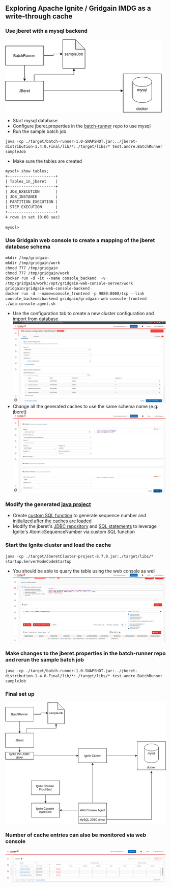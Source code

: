 ## Exploring Apache Ignite / Gridgain IMDG as a write-through cache

### Use jberet with a mysql backend
![jberet and mysql backend](jberet.png)
- Start mysql database
- Configure jberet.properties in the [batch-runner](https://github.com/awiradarma/batch-runner) repo to use mysql 
- Run the sample batch job
```
java -cp ./target/batch-runner-1.0-SNAPSHOT.jar:../jberet-distribution-1.4.0.Final/lib/*:./target/libs/* test.andre.BatchRunner sampleJob
```
- Make sure the tables are created
```
mysql> show tables;
+---------------------+
| Tables_in_jberet    |
+---------------------+
| JOB_EXECUTION       |
| JOB_INSTANCE        |
| PARTITION_EXECUTION |
| STEP_EXECUTION      |
+---------------------+
4 rows in set (0.00 sec)

mysql> 
```

### Use Gridgain web console to create a mapping of the jberet database schema 
```
mkdir /tmp/gridgain
mkdir /tmp/gridgain/work
chmod 777 /tmp/gridgain
chmod 777 /tmp/gridgain/work
docker run -d -it --name console_backend  -v /tmp/gridgain/work:/opt/gridgain-web-console-server/work gridgain/gridgain-web-console-backend
docker run -d --name=console_frontend -p 9080:8008/tcp --link console_backend:backend gridgain/gridgain-web-console-frontend
./web-console-agent.sh 
```
- Use the configuration tab to create a new cluster configuration and import from database
![ignite cache config](ignite_cache_config.png)
- Change all the generated caches to use the same schema name (e.g. jberet)
![ignite schema](ignite_cache_schema.png)


### Modify the generated [java project](https://github.com/awiradarma/gridgain/tree/main/JBeretCluster)
- Create [custom SQL function](https://github.com/awiradarma/gridgain/blob/main/JBeretCluster/src/main/java/config/SQLFunction.java) to generate sequence number and [initialized after the caches are loaded](https://github.com/awiradarma/gridgain/blob/main/JBeretCluster/src/main/java/startup/ServerNodeCodeStartup.java#L30)
- Modify the jberet's [JDBC repository](https://github.com/awiradarma/jsr352/blob/apache_ignite_write_through/jberet-core/src/main/java/org/jberet/repository/JdbcRepository.java#L316) and [SQL statements](https://github.com/awiradarma/jsr352/blob/apache_ignite_write_through/jberet-core/src/main/resources/sql/jberet-sql.properties#L5) to leverage Ignite's AtomicSequenceNumber via custom SQL function

### Start the Ignite cluster and load the cache
```
java -cp ./target/JberetCluster-project-8.7.9.jar:./target/libs/* startup.ServerNodeCodeStartup 
```
- You should be able to quary the table using the web console as well
![ignite query](ignite_sql_query_web_console.png)

### Make changes to the jberet.properties in the batch-runner repo and rerun the sample batch job
```
java -cp ./target/batch-runner-1.0-SNAPSHOT.jar:../jberet-distribution-1.4.0.Final/lib/*:./target/libs/* test.andre.BatchRunner sampleJob
```

### Final set up
![jberet with ignite write through cache](jberet-ignite-console.png)


### Number of cache entries can also be monitored via web console
![cache web console](ignite_cache_web_console.png)